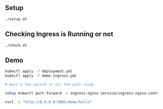 ## Setup
```bash
./setup.sh
```

## Checking Ingress is Running or not
```bash
./check.sh
```

## Demo
```bash
kubectl apply -f deployment.yml
kubectl apply -f demo-ingress.yml

# Wait a few second to all the pods ready

nohup kubectl port-forward -n ingress-nginx service/ingress-nginx-controller 5005:80 --address 0.0.0.0 > /dev/null 2>&1 &

curl -i "http://0.0.0.0:5005/demo/hello"
```
